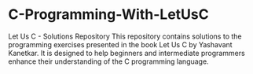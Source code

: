 # C-Programming-With-LetUsC
Let Us C - Solutions Repository This repository contains solutions to the programming exercises presented in the book Let Us C by Yashavant Kanetkar. It is designed to help beginners and intermediate programmers enhance their understanding of the C programming language.
